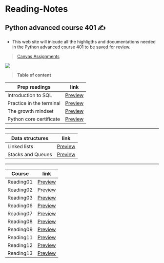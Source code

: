 # Reading-Notes
## Python advanced course 401 ✍️
- This web site will inlcude all the highligths and documentations needed in the Python advanced course 401 to be saved for review. 

> [Canvas Assignments](https://canvas.instructure.com/courses/4333667/assignments)

![](https://media.giphy.com/media/uB86ZyWQsnFSGYe2sA/giphy.gif)

> **Table of content**

| Prep readings | link |
| ----------- | ----------- |
| Introduction to SQL  | [Preview](https://dialaabulkhail.github.io/Reading-Notes/Prep/intro_to_sql.html) |
| Practice in the terminal | [Preview](https://dialaabulkhail.github.io/Reading-Notes/Prep/practice_in_terminal.html) |
| The growth mindset | [Preview](https://dialaabulkhail.github.io/Reading-Notes/Prep/the_growth_midset.html) |
| Python core certificate | [Preview](https://www.sololearn.com/certificates/course/en/25082172/1073/landscape/png) |

_______________________________________________________

| Data structures | link |
| ----------- | ----------- |
| Linked lists | [Preview](https://dialaabulkhail.github.io/Reading-Notes/Datastructure/Linked_lists.html) |
| Stacks and Queues | [Preview](https://dialaabulkhail.github.io/Reading-Notes/Datastructure/Stacks_and_Queues.html) |


_______________________________________________________

| Course | link |
| ----------- | ----------- |
| Reading01 | [Preview](https://dialaabulkhail.github.io/Reading-Notes/Courses/Read_Class01.html) |
| Reading02 | [Preview](https://dialaabulkhail.github.io/Reading-Notes/Courses/Read_Class02.html) |
| Reading03 | [Preview](https://dialaabulkhail.github.io/Reading-Notes/Courses/Read_Class04.html) |
| Reading06 | [Preview](https://dialaabulkhail.github.io/Reading-Notes/Courses/Read_Class06.html) |
| Reading07 | [Preview](https://dialaabulkhail.github.io/Reading-Notes/Courses/Read_Class07.html) |
| Reading08 | [Preview](https://dialaabulkhail.github.io/Reading-Notes/Courses/Read_Class08.html) |
| Reading09 | [Preview](https://dialaabulkhail.github.io/Reading-Notes/Courses/Read_Class09.html) |
| Reading11 | [Preview](https://dialaabulkhail.github.io/Reading-Notes/Courses/Read_Class11.html) |
| Reading12| [Preview](https://dialaabulkhail.github.io/Reading-Notes/Courses/Read_Class12.html) |
| Reading13| [Preview](https://dialaabulkhail.github.io/Reading-Notes/Courses/Read_Class13.html) |








